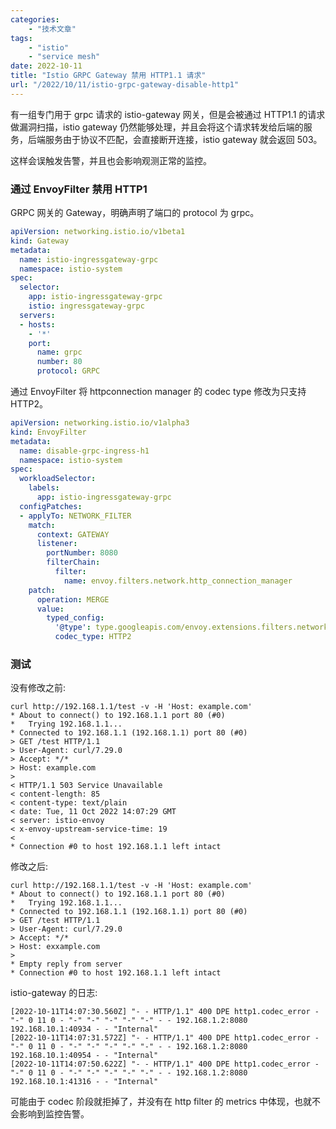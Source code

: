 ```yaml
---
categories:
    - "技术文章"
tags:
    - "istio"
    - "service mesh"
date: 2022-10-11
title: "Istio GRPC Gateway 禁用 HTTP1.1 请求"
url: "/2022/10/11/istio-grpc-gateway-disable-http1"
---
```


有一组专门用于 grpc 请求的 istio-gateway 网关，但是会被通过 HTTP1.1 的请求做漏洞扫描，istio gateway 仍然能够处理，并且会将这个请求转发给后端的服务，后端服务由于协议不匹配，会直接断开连接，istio gateway 就会返回 503。

这样会误触发告警，并且也会影响观测正常的监控。

<!--more-->

### 通过 EnvoyFilter 禁用 HTTP1

GRPC 网关的 Gateway，明确声明了端口的 protocol 为 grpc。

```yaml
apiVersion: networking.istio.io/v1beta1
kind: Gateway
metadata:
  name: istio-ingressgateway-grpc
  namespace: istio-system
spec:
  selector:
    app: istio-ingressgateway-grpc
    istio: ingressgateway-grpc
  servers:
  - hosts:
    - '*'
    port:
      name: grpc
      number: 80
      protocol: GRPC
```

通过 EnvoyFilter 将 httpconnection manager 的 codec type 修改为只支持 HTTP2。

```yaml
apiVersion: networking.istio.io/v1alpha3
kind: EnvoyFilter
metadata:
  name: disable-grpc-ingress-h1
  namespace: istio-system
spec:
  workloadSelector:
    labels:
      app: istio-ingressgateway-grpc
  configPatches:
  - applyTo: NETWORK_FILTER
    match:
      context: GATEWAY
      listener:
        portNumber: 8080
        filterChain:
          filter:
            name: envoy.filters.network.http_connection_manager
    patch:
      operation: MERGE
      value:
        typed_config:
          '@type': type.googleapis.com/envoy.extensions.filters.network.http_connection_manager.v3.HttpConnectionManager
          codec_type: HTTP2
```

### 测试

没有修改之前:

```
curl http://192.168.1.1/test -v -H 'Host: example.com'
* About to connect() to 192.168.1.1 port 80 (#0)
*   Trying 192.168.1.1...
* Connected to 192.168.1.1 (192.168.1.1) port 80 (#0)
> GET /test HTTP/1.1
> User-Agent: curl/7.29.0
> Accept: */*
> Host: example.com
>
< HTTP/1.1 503 Service Unavailable
< content-length: 85
< content-type: text/plain
< date: Tue, 11 Oct 2022 14:07:29 GMT
< server: istio-envoy
< x-envoy-upstream-service-time: 19
<
* Connection #0 to host 192.168.1.1 left intact
```

修改之后:

```
curl http://192.168.1.1/test -v -H 'Host: example.com'
* About to connect() to 192.168.1.1 port 80 (#0)
*   Trying 192.168.1.1...
* Connected to 192.168.1.1 (192.168.1.1) port 80 (#0)
> GET /test HTTP/1.1
> User-Agent: curl/7.29.0
> Accept: */*
> Host: exxample.com
>
* Empty reply from server
* Connection #0 to host 192.168.1.1 left intact
```

istio-gateway 的日志:

```
[2022-10-11T14:07:30.560Z] "- - HTTP/1.1" 400 DPE http1.codec_error - "-" 0 11 0 - "-" "-" "-" "-" "-" - - 192.168.1.2:8080 192.168.10.1:40934 - - "Internal"
[2022-10-11T14:07:31.572Z] "- - HTTP/1.1" 400 DPE http1.codec_error - "-" 0 11 0 - "-" "-" "-" "-" "-" - - 192.168.1.2:8080 192.168.10.1:40954 - - "Internal"
[2022-10-11T14:07:50.622Z] "- - HTTP/1.1" 400 DPE http1.codec_error - "-" 0 11 0 - "-" "-" "-" "-" "-" - - 192.168.1.2:8080 192.168.10.1:41316 - - "Internal"
```

可能由于 codec 阶段就拒掉了，并没有在 http filter 的 metrics 中体现，也就不会影响到监控告警。
